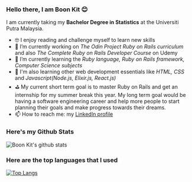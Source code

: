 ### Hello there, I am Boon Kit 😊
I am currently taking my **Bachelor Degree in Statistics** at the Universiti Putra Malaysia.
- 🤓 I enjoy reading and challenge myself to learn new skills
- 🔭 I’m currently working on *The Odin Project Ruby on Rails curriculum* and also *The Complete Ruby on Rails Developer Course* on Udemy
- 🌱 I’m currently learning the *Ruby language, Ruby on Rails framework, Computer Science subjects*
- 🐣 I'm also learning other web development essentials like *HTML, CSS* and *Javascript(Node.js, Elixir.js, React.js)*
- ⛳ My current short term goal is to master Ruby on Rails and get an internship for my summer break this year. My long term goal would be having a software engineering career and help more people to start planning their goals and make progress towards their dreams.
- 📫 How to reach me: my [LinkedIn profile](https://www.linkedin.com/in/boon-kit-gan-64349b164/)


### Here's my Github Stats
![Boon Kit's github stats](https://github-readme-stats.vercel.app/api?username=Ganthology&show_icons=true)
### Here are the top languages that I used
[![Top Langs](https://github-readme-stats.vercel.app/api/top-langs/?username=Ganthology&layout=compact)](https://github.com/Ganthology/github-readme-stats)
<!--
**Ganthology/Ganthology** is a ✨ _special_ ✨ repository because its `README.md` (this file) appears on your GitHub profile.

Here are some ideas to get you started:

- 🔭 I’m currently working on ...
- 🌱 I’m currently learning ...
- 👯 I’m looking to collaborate on ...
- 🤔 I’m looking for help with ...
- 💬 Ask me about ...
- 📫 How to reach me: ...
- 😄 Pronouns: ...
- ⚡ Fun fact: ...
-->
